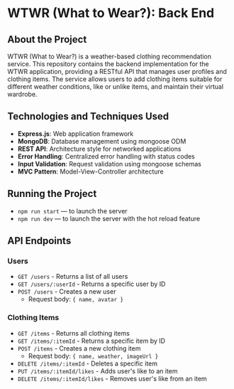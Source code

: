 # WTWR (What to Wear?): Back End

## About the Project
WTWR (What to Wear?) is a weather-based clothing recommendation service. This repository contains the backend implementation for the WTWR application, providing a RESTful API that manages user profiles and clothing items. The service allows users to add clothing items suitable for different weather conditions, like or unlike items, and maintain their virtual wardrobe.

## Technologies and Techniques Used
- **Express.js**: Web application framework
- **MongoDB**: Database management using mongoose ODM
- **REST API**: Architecture style for networked applications
- **Error Handling**: Centralized error handling with status codes
- **Input Validation**: Request validation using mongoose schemas
- **MVC Pattern**: Model-View-Controller architecture

## Running the Project
- `npm run start` — to launch the server 
- `npm run dev` — to launch the server with the hot reload feature

## API Endpoints

### Users
- `GET /users` - Returns a list of all users
- `GET /users/:userId` - Returns a specific user by ID
- `POST /users` - Creates a new user
  - Request body: `{ name, avatar }`

### Clothing Items
- `GET /items` - Returns all clothing items
- `GET /items/:itemId` - Returns a specific item by ID
- `POST /items` - Creates a new clothing item
  - Request body: `{ name, weather, imageUrl }`
- `DELETE /items/:itemId` - Deletes a specific item
- `PUT /items/:itemId/likes` - Adds user's like to an item
- `DELETE /items/:itemId/likes` - Removes user's like from an item
